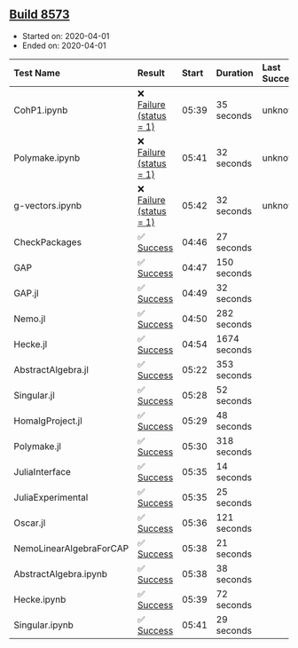 ## [Build 8573](https://oscarci.mathematik.uni-kl.de/job/oscar/8573/)

* Started on: 2020-04-01
* Ended on: 2020-04-01

| Test Name    | Result | Start | Duration | Last Success | First Failure |
|:-------------|:-------|:------|:---------|:-------------|:--------------|
| CohP1.ipynb | ❌ [Failure (status = 1)](https://oscarci.mathematik.uni-kl.de/job/oscar/8573/artifact/logs/build-8573/CohP1.ipynb.log) | 05:39 | 35 seconds | unknown | unknown |
| Polymake.ipynb | ❌ [Failure (status = 1)](https://oscarci.mathematik.uni-kl.de/job/oscar/8573/artifact/logs/build-8573/Polymake.ipynb.log) | 05:41 | 32 seconds | unknown | unknown |
| g-vectors.ipynb | ❌ [Failure (status = 1)](https://oscarci.mathematik.uni-kl.de/job/oscar/8573/artifact/logs/build-8573/g-vectors.ipynb.log) | 05:42 | 32 seconds | unknown | unknown |
| CheckPackages | ✅ [Success](https://oscarci.mathematik.uni-kl.de/job/oscar/8573/artifact/logs/build-8573/CheckPackages.log) | 04:46 | 27 seconds |  |  |
| GAP | ✅ [Success](https://oscarci.mathematik.uni-kl.de/job/oscar/8573/artifact/logs/build-8573/GAP.log) | 04:47 | 150 seconds |  |  |
| GAP.jl | ✅ [Success](https://oscarci.mathematik.uni-kl.de/job/oscar/8573/artifact/logs/build-8573/GAP.jl.log) | 04:49 | 32 seconds |  |  |
| Nemo.jl | ✅ [Success](https://oscarci.mathematik.uni-kl.de/job/oscar/8573/artifact/logs/build-8573/Nemo.jl.log) | 04:50 | 282 seconds |  |  |
| Hecke.jl | ✅ [Success](https://oscarci.mathematik.uni-kl.de/job/oscar/8573/artifact/logs/build-8573/Hecke.jl.log) | 04:54 | 1674 seconds |  |  |
| AbstractAlgebra.jl | ✅ [Success](https://oscarci.mathematik.uni-kl.de/job/oscar/8573/artifact/logs/build-8573/AbstractAlgebra.jl.log) | 05:22 | 353 seconds |  |  |
| Singular.jl | ✅ [Success](https://oscarci.mathematik.uni-kl.de/job/oscar/8573/artifact/logs/build-8573/Singular.jl.log) | 05:28 | 52 seconds |  |  |
| HomalgProject.jl | ✅ [Success](https://oscarci.mathematik.uni-kl.de/job/oscar/8573/artifact/logs/build-8573/HomalgProject.jl.log) | 05:29 | 48 seconds |  |  |
| Polymake.jl | ✅ [Success](https://oscarci.mathematik.uni-kl.de/job/oscar/8573/artifact/logs/build-8573/Polymake.jl.log) | 05:30 | 318 seconds |  |  |
| JuliaInterface | ✅ [Success](https://oscarci.mathematik.uni-kl.de/job/oscar/8573/artifact/logs/build-8573/JuliaInterface.log) | 05:35 | 14 seconds |  |  |
| JuliaExperimental | ✅ [Success](https://oscarci.mathematik.uni-kl.de/job/oscar/8573/artifact/logs/build-8573/JuliaExperimental.log) | 05:35 | 25 seconds |  |  |
| Oscar.jl | ✅ [Success](https://oscarci.mathematik.uni-kl.de/job/oscar/8573/artifact/logs/build-8573/Oscar.jl.log) | 05:36 | 121 seconds |  |  |
| NemoLinearAlgebraForCAP | ✅ [Success](https://oscarci.mathematik.uni-kl.de/job/oscar/8573/artifact/logs/build-8573/NemoLinearAlgebraForCAP.log) | 05:38 | 21 seconds |  |  |
| AbstractAlgebra.ipynb | ✅ [Success](https://oscarci.mathematik.uni-kl.de/job/oscar/8573/artifact/logs/build-8573/AbstractAlgebra.ipynb.log) | 05:38 | 38 seconds |  |  |
| Hecke.ipynb | ✅ [Success](https://oscarci.mathematik.uni-kl.de/job/oscar/8573/artifact/logs/build-8573/Hecke.ipynb.log) | 05:39 | 72 seconds |  |  |
| Singular.ipynb | ✅ [Success](https://oscarci.mathematik.uni-kl.de/job/oscar/8573/artifact/logs/build-8573/Singular.ipynb.log) | 05:41 | 29 seconds |  |  |
